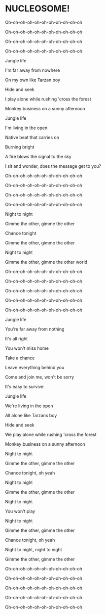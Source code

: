 # NUCLEOSOME!

Oh-oh-oh-oh-oh-oh-oh-oh-oh-oh-oh

Oh-oh-oh-oh-oh-oh-oh-oh-oh-oh-oh

Oh-oh-oh-oh-oh-oh-oh-oh-oh-oh-oh

Oh-oh-oh-oh-oh-oh-oh-oh-oh-oh-oh


Jungle life

I'm far away from nowhere

On my own like Tarzan boy

Hide and seek

I play alone while rushing 'cross the forest

Monkey business on a sunny afternoon

Jungle life

I'm living in the open

Native beat that carries on

Burning bright

A fire blows the signal to the sky

I sit and wonder, does the message get to you?


Oh-oh-oh-oh-oh-oh-oh-oh-oh-oh-oh

Oh-oh-oh-oh-oh-oh-oh-oh-oh-oh-oh

Oh-oh-oh-oh-oh-oh-oh-oh-oh-oh-oh

Oh-oh-oh-oh-oh-oh-oh-oh-oh-oh-oh


Night to night

Gimme the other, gimme the other

Chance tonight

Gimme the other, gimme the other

Night to night

Gimme the other, gimme the other world


Oh-oh-oh-oh-oh-oh-oh-oh-oh-oh-oh

Oh-oh-oh-oh-oh-oh-oh-oh-oh-oh-oh

Oh-oh-oh-oh-oh-oh-oh-oh-oh-oh-oh

Oh-oh-oh-oh-oh-oh-oh-oh-oh-oh-oh

Oh-oh-oh-oh-oh-oh-oh-oh-oh-oh-oh


Jungle life

You're far away from nothing

It's all right

You won't miss home

Take a chance

Leave everything behind you

Come and join me, won't be sorry

It's easy to survive

Jungle life

We're living in the open

All alone like Tarzans boy

Hide and seek

We play alone while rushing 'cross the forest

Monkey business on a sunny afternoon

Night to night

Gimme the other, gimme the other

Chance tonight, oh yeah

Night to night

Gimme the other, gimme the other

Night to night

You won't play

Night to night

Gimme the other, gimme the other

Chance tonight, oh yeah

Night to night, night to night

Gimme the other, gimme the other


Oh-oh-oh-oh-oh-oh-oh-oh-oh-oh-oh

Oh-oh-oh-oh-oh-oh-oh-oh-oh-oh-oh

Oh-oh-oh-oh-oh-oh-oh-oh-oh-oh-oh

Oh-oh-oh-oh-oh-oh-oh-oh-oh-oh-oh

Oh-oh-oh-oh-oh-oh-oh-oh-oh-oh-oh